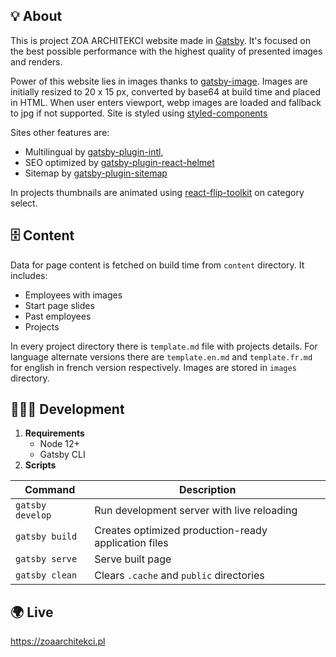 ## 💡 About
 
This is project ZOA ARCHITEKCI website made in [Gatsby](https://www.gatsbyjs.com). It's focused on the best possible performance with the highest quality of presented images and renders.

Power of this website lies in images thanks to [gatsby-image](https://www.gatsbyjs.com/plugins/gatsby-image/).
Images are initially resized to 20 x 15 px, converted by base64 at build time and placed in HTML. When user enters viewport, webp images are loaded and fallback to jpg if not supported.
Site is styled using [styled-components](https://styled-components.com)

Sites other features are:
 - Multilingual by [gatsby-plugin-intl](https://www.gatsbyjs.com/plugins/gatsby-plugin-intl/),
 - SEO optimized by [gatsby-plugin-react-helmet](https://www.gatsbyjs.com/plugins/gatsby-plugin-react-helmet/)
 - Sitemap by [gatsby-plugin-sitemap](https://www.gatsbyjs.com/plugins/gatsby-plugin-sitemap/)

In projects thumbnails are animated using [react-flip-toolkit](https://github.com/aholachek/react-flip-toolkit) on category select.

## 🗄 Content

Data for page content is fetched on build time from `content` directory.
It includes:
 - Employees with images 
 - Start page slides 
 - Past employees 
 - Projects 

In every project directory there is `template.md` file with projects details. 
For language alternate versions there are `template.en.md` and `template.fr.md` 
for english in french version respectively. Images are stored in `images` directory.

## 🧑🏼‍💻 Development

1. **Requirements**
    - Node 12+
    - Gatsby CLI
2. **Scripts**

| Command                    | Description                              |
| ------------------ | ----- |
| `gatsby develop`   | Run development server with live reloading   |
| `gatsby build`     | Creates optimized production-ready application files   |
| `gatsby serve`     | Serve built page     |
| `gatsby clean`     | Clears `.cache` and `public` directories    |

## 🌍 Live

https://zoaarchitekci.pl



